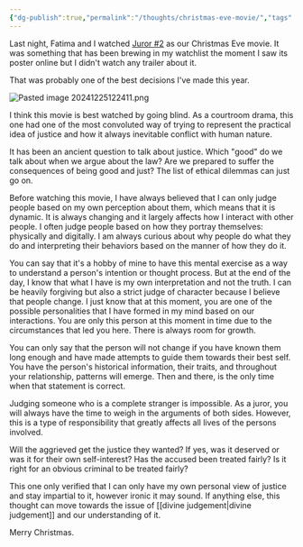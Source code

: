 ```yaml
---
{"dg-publish":true,"permalink":"/thoughts/christmas-eve-movie/","tags":["humanity","thought","observations"],"noteIcon":"","created":"2024-12-25"}
---
```


Last night, Fatima and I watched [Juror \#2](https://www.imdb.com/title/tt27403986/) as our Christmas Eve movie. It was something that has been brewing in my watchlist the moment I saw its poster online but I didn't watch any trailer about it.

That was probably one of the best decisions I've made this year.

![Pasted image 20241225122411.png](/img/user/_attachments/Pasted%20image%2020241225122411.png)

I think this movie is best watched by going blind. As a courtroom drama, this one had one of the most convoluted way of trying to represent the practical idea of justice and how it always inevitable conflict with human nature.

It has been an ancient question to talk about justice. Which "good" do we talk about when we argue about the law? Are we prepared to suffer the consequences of being good and just? The list of ethical dilemmas can just go on.

Before watching this movie, I have always believed that I can only judge people based on my own perception about them, which means that it is dynamic. It is always changing and it largely affects how I interact with other people. I often judge people based on how they portray themselves: physically and digitally. I am always curious about why people do what they do and interpreting their behaviors based on the manner of how they do it.

You can say that it's a hobby of mine to have this mental exercise as a way to understand a person's intention or thought process. But at the end of the day, I know that what I have is my own interpretation and not the truth. I can be heavily forgiving but also a strict judge of character because I believe that people change. I just know that at this moment, you are one of the possible personalities that I have formed in my mind based on our interactions. You are only this person at this moment in time due to the circumstances that led you here. There is always room for growth.

You can only say that the person will not change if you have known them long enough and have made attempts to guide them towards their best self. You have the person's historical information, their traits, and throughout your relationship, patterns will emerge. Then and there, is the only time when that statement is correct.

Judging someone who is a complete stranger is impossible. As a juror, you will always have the time to weigh in the arguments of both sides. However, this is a type of responsibility that greatly affects all lives of the persons involved.

Will the aggrieved get the justice they wanted? If yes, was it deserved or was it for their own self-interest? Has the accused been treated fairly? Is it right for an obvious criminal to be treated fairly?

This one only verified that I can only have my own personal view of justice and stay impartial to it, however ironic it may sound. If anything else, this thought can move towards the issue of [[divine judgement\|divine judgement]] and our understanding of it.

Merry Christmas.
